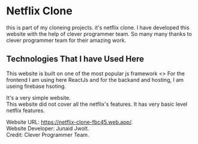 # Netflix Clone

this is part of my cloneing projects.
it's netflix clone.
I have developed this website with the help of clever programmer team.
So many many thanks to clever programmer team for their amazing work.

## Technologies That I have Used Here

This website is built on one of the most popular js framework <<ReactJs>>
For the frontend I am using here ReactJs and for the backand and hosting, I am useing firebase hsoting.

It's a very simple website.  
This website did not cover all the netflix's features.
It has very basic level netflix features.

Website URL: https://netflix-clone-fbc45.web.app/.  
Website Developer: Junaid Jwolt.  
Credit: Clever Programmer Team.  
